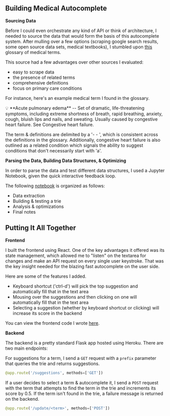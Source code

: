 ## Building Medical Autocomplete

**Sourcing Data**

Before I could even orchestrate any kind of API or think of architecture, I needed to source the data that would form the basis of this autocomplete system. After mulling over a few options (scraping google search results, some open source data sets, medical textbooks), I stumbled upon [this](https://www.passporttolanguages.com/Interpreter_Resources/Gloss_Med_Terms.pdf) glossary of medical terms.

This source had a few advantages over other sources I evaluated:

- easy to scrape data
- the presence of related terms
- comprehensive definitions
- focus on primary care conditions

For instance, here's an example medical term I found in the glossary.

<aside>
💡 **Acute pulmonary edema** -- Set of dramatic, life-threatening symptoms, including extreme shortness of breath, rapid breathing, anxiety, cough, bluish lips and nails, and sweating. Usually caused by congestive heart failure. See Congestive heart failure.

</aside>

The term & definitions are delimited by a '- - ', which is consistent across the definitions in the glossary. Additionally, congestive heart failure is also outlined as a related condition which signals the ability to suggest conditions that don't necessarily start with 'a'.

**Parsing the Data, Building Data Structures, & Optimizing**

In order to parse the data and test different data structures, I used a Jupyter Notebook, given the quick interactive feedback loop.

The following [notebook](https://github.com/vaibhavbafna5/scribr-data-exploration/blob/master/Scribr-Notebook.ipynb) is organized as follows:

- Data extraction
- Building & testing a trie
- Analysis & optimizations
- Final notes

## Putting It All Together

**Frontend**

I built the frontend using React. One of the key advantages it offered was its state management, which allowed me to "listen" on the textarea for changes and make an API request on every single user keystroke. That was the key insight needed for the blazing fast autocomplete on the user side.

Here are some of the features I added.

- Keyboard shortcut ('ctrl-d') will pick the top suggestion and automatically fill that in the text area
- Mousing over the suggestions and then clicking on one will automatically fill that in the text area
- Selecting a suggestion (whether by keyboard shortcut or clicking) will increase its score in the backend

You can view the frontend code I wrote [here](https://github.com/vaibhavbafna5/scribr-frontend).

**Backend**

The backend is a pretty standard Flask app hosted using Heroku. There are two main endpoints:

For suggestions for a term, I send a `GET` request with a `prefix` parameter that queries the trie and returns suggestions.

```python
@app.route('/suggestions', methods=['GET'])
```

If a user decides to select a term & autocomplete it, I send a `POST` request with the term that attempts to find the term in the trie and increments its score by 0.5. If the term isn't found in the trie, a failure message is returned on the backend.

```python
@app.route('/update/<term>', methods=['POST'])
```
